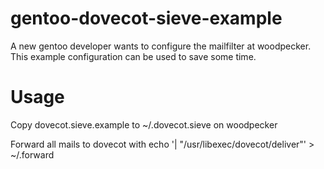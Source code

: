 # gentoo-dovecot-sieve-example

A new gentoo developer wants to configure the mailfilter at woodpecker. 
This example configuration can be used to save some time.

Usage
=====

Copy dovecot.sieve.example to ~/.dovecot.sieve on woodpecker

Forward all mails to dovecot with
echo '| "/usr/libexec/dovecot/deliver"' > ~/.forward
